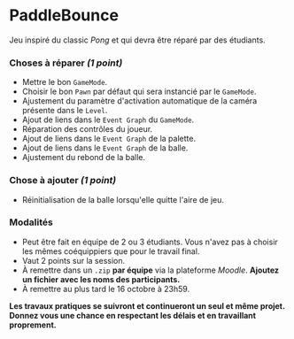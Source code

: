 # PaddleBounce
Jeu inspiré du classic _Pong_ et qui devra être réparé par des étudiants.

### Choses à réparer _(1 point)_

 * Mettre le bon `GameMode`.
 * Choisir le bon `Pawn` par défaut qui sera instancié par le `GameMode`.
 * Ajustement du paramètre d'activation automatique de la caméra présente dans le `Level`.
 * Ajout de liens dans le `Event Graph` du `GameMode`.
 * Réparation des contrôles du joueur.
 * Ajout de liens dans le `Event Graph` de la palette.
 * Ajout de liens dans le `Event Graph` de la balle.
 * Ajustement du rebond de la balle.
 

### Chose à ajouter _(1 point)_

 * Réinitialisation de la balle lorsqu'elle quitte l'aire de jeu.


### Modalités

 * Peut être fait en équipe de 2 ou 3 étudiants. Vous n'avez pas à choisir les mêmes coéquippiers que pour le travail final.
 * Vaut 2 points sur la session.
 * À remettre dans un `.zip` **par équipe** via la plateforme _Moodle_. **Ajoutez un fichier avec les noms des participants.**
 * À remettre au plus tard le 16 octobre à 23h59.

**Les travaux pratiques se suivront et continueront un seul et même projet. Donnez vous une chance en respectant les délais et en travaillant proprement.**
